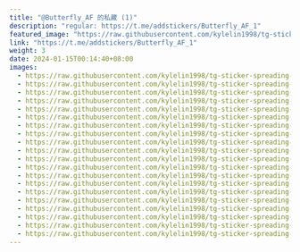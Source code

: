 ```yaml
---
title: "@Butterfly_AF 的私藏 (1)"
description: "regular: https://t.me/addstickers/Butterfly_AF_1"
featured_image: "https://raw.githubusercontent.com/kylelin1998/tg-sticker-spreading-worldwide-images/main/img/56bf5d62-49fe-46c3-ad31-900b9c4ad9da.jpg"
link: "https://t.me/addstickers/Butterfly_AF_1"
weight: 3
date: 2024-01-15T00:14:40+08:00
images:
  - https://raw.githubusercontent.com/kylelin1998/tg-sticker-spreading-worldwide-images/main/img/56bf5d62-49fe-46c3-ad31-900b9c4ad9da.jpg
  - https://raw.githubusercontent.com/kylelin1998/tg-sticker-spreading-worldwide-images/main/img/8cc7acbd-e86d-4ab2-8e74-d47d20c25049.jpg
  - https://raw.githubusercontent.com/kylelin1998/tg-sticker-spreading-worldwide-images/main/img/fc070a6e-05e4-4470-a96f-2df1442d95df.jpg
  - https://raw.githubusercontent.com/kylelin1998/tg-sticker-spreading-worldwide-images/main/img/1cb8a552-5d1f-4bbc-88e4-de879cb60b4b.jpg
  - https://raw.githubusercontent.com/kylelin1998/tg-sticker-spreading-worldwide-images/main/img/38c02644-9cfe-45a1-8105-0557f12c1dcc.jpg
  - https://raw.githubusercontent.com/kylelin1998/tg-sticker-spreading-worldwide-images/main/img/a39e4b5d-a35c-4965-aa55-6f5b8ce911f9.jpg
  - https://raw.githubusercontent.com/kylelin1998/tg-sticker-spreading-worldwide-images/main/img/a817cd30-60ff-4b70-b48f-5685255a69a9.jpg
  - https://raw.githubusercontent.com/kylelin1998/tg-sticker-spreading-worldwide-images/main/img/e2a32c04-44de-48ca-8546-b39cce0ff273.jpg
  - https://raw.githubusercontent.com/kylelin1998/tg-sticker-spreading-worldwide-images/main/img/7140fb04-8c21-4b9e-a3ca-514e48739b5c.jpg
  - https://raw.githubusercontent.com/kylelin1998/tg-sticker-spreading-worldwide-images/main/img/601eb84c-b440-41c4-9a93-7898aac3f8a6.jpg
  - https://raw.githubusercontent.com/kylelin1998/tg-sticker-spreading-worldwide-images/main/img/44cabc52-2a44-4fff-8a58-889bca981c8c.jpg
  - https://raw.githubusercontent.com/kylelin1998/tg-sticker-spreading-worldwide-images/main/img/c4cb1188-26d8-468e-99ab-647285ac0513.jpg
  - https://raw.githubusercontent.com/kylelin1998/tg-sticker-spreading-worldwide-images/main/img/d6e0286f-234a-437d-b0d4-57850513f072.jpg
  - https://raw.githubusercontent.com/kylelin1998/tg-sticker-spreading-worldwide-images/main/img/b34115c3-c805-4ef8-96de-470338b526d6.jpg
  - https://raw.githubusercontent.com/kylelin1998/tg-sticker-spreading-worldwide-images/main/img/276ac41e-68a6-4c4c-b602-357d54fc7326.jpg
  - https://raw.githubusercontent.com/kylelin1998/tg-sticker-spreading-worldwide-images/main/img/1689fe89-d4bc-47a4-9d0d-8cfcb474572f.jpg
  - https://raw.githubusercontent.com/kylelin1998/tg-sticker-spreading-worldwide-images/main/img/90dfa76d-d87d-4dfa-9297-5ac781b6179e.jpg
  - https://raw.githubusercontent.com/kylelin1998/tg-sticker-spreading-worldwide-images/main/img/3ccd2d3e-7602-4064-9b78-dc7c716bc14b.jpg
  - https://raw.githubusercontent.com/kylelin1998/tg-sticker-spreading-worldwide-images/main/img/a0d48162-6b0b-46c7-a370-e76ada49837c.jpg
  - https://raw.githubusercontent.com/kylelin1998/tg-sticker-spreading-worldwide-images/main/img/4a4d98d3-34cf-4bb7-a308-61fbc7a9ddda.jpg
---
```

